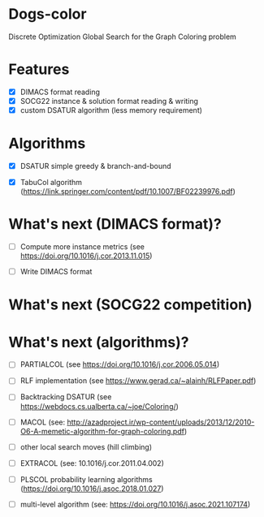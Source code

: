 # Dogs-color
Discrete Optimization Global Search for the Graph Coloring problem


# Features

- [X] DIMACS format reading
- [X] SOCG22 instance & solution format reading & writing
- [X] custom DSATUR algorithm (less memory requirement)

# Algorithms

- [X] DSATUR simple greedy & branch-and-bound
- [X] TabuCol algorithm (https://link.springer.com/content/pdf/10.1007/BF02239976.pdf)


# What's next (DIMACS format)?

- [ ] Compute more instance metrics (see https://doi.org/10.1016/j.cor.2013.11.015)
- [ ] Write DIMACS format


# What's next (SOCG22 competition)



# What's next (algorithms)?

- [ ] PARTIALCOL (see https://doi.org/10.1016/j.cor.2006.05.014)
- [ ] RLF implementation (see https://www.gerad.ca/~alainh/RLFPaper.pdf)
- [ ] Backtracking DSATUR (see https://webdocs.cs.ualberta.ca/~joe/Coloring/)
- [ ] MACOL (see: http://azadproject.ir/wp-content/uploads/2013/12/2010-O6-A-memetic-algorithm-for-graph-coloring.pdf)
- [ ] other local search moves (hill climbing)
- [ ] EXTRACOL (see: 10.1016/j.cor.2011.04.002)
- [ ] PLSCOL probability learning algorithms (https://doi.org/10.1016/j.asoc.2018.01.027)
- [ ] multi-level algorithm (see: https://doi.org/10.1016/j.asoc.2021.107174)


